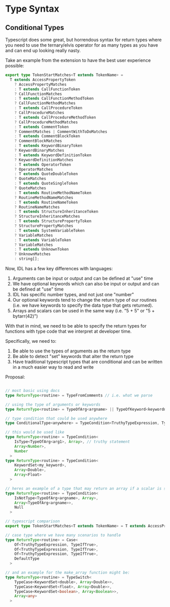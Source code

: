 # Type Syntax

## Conditional Types

Typescript does some great, but horrendous syntax for return types where you need to use the ternary/elvis operator for as many types as you have and can end up looking really nasty.

Take an example from the extension to have the best user experience possible:

```typescript
export type TokenStartMatches<T extends TokenName> =
  T extends AccessPropertyToken
    ? AccessPropertyMatches
    : T extends CallFunctionToken
    ? CallFunctionMatches
    : T extends CallFunctionMethodToken
    ? CallFunctionMethodMatches
    : T extends CallProcedureToken
    ? CallProcedureMatches
    : T extends CallProcedureMethodToken
    ? CallProcedureMethodMatches
    : T extends CommentToken
    ? CommentMatches | CommentWithToDoMatches
    : T extends CommentBlockToken
    ? CommentBlockMatches
    : T extends KeywordBinaryToken
    ? KeywordBinaryMatches
    : T extends KeywordDefinitionToken
    ? KeywordDefinitionMatches
    : T extends OperatorToken
    ? OperatorMatches
    : T extends QuoteDoubleToken
    ? QuoteMatches
    : T extends QuoteSingleToken
    ? QuoteMatches
    : T extends RoutineMethodNameToken
    ? RoutineMethodNameMatches
    : T extends RoutineNameToken
    ? RoutineNameMatches
    : T extends StructureInheritanceToken
    ? StructureInheritanceMatches
    : T extends StructurePropertyToken
    ? StructurePropertyMatches
    : T extends SystemVariableToken
    ? VariableMatches
    : T extends VariableToken
    ? VariableMatches
    : T extends UnknownToken
    ? UnknownMatches
    : string[];
```

Now, IDL has a few key differences with languages:

1. Arguments can be input or output and can be defined at "use" time
2. We have optional keywords which can also be input or output and can be defined at "use" time
3. IDL has specific number types, and not just one "number"
4. Our optional keywords tend to change the return type of our routines (i.e. we have keywords to specify the data type that gets returned).
5. Arrays and scalars can be used in the same way (i.e. "5 + 5" or "5 + bytarr(42)")

With that in mind, we need to be able to specify the return types for functions with type code that we interpret at developer time.

Specifically, we need to:

1. Be able to use the types of arguments as the return type
2. Be able to detect "set" keywords that alter the return type
3. Have traditional typescript types that are conditional and can be written in a much easier way to read and write

Proposal:

```typescript

// most basic using docs
type ReturnType<routine> = TypeFromComments // i.e. what we parse

// using the type of arguments or keywords
type ReturnType<routine> = TypeOfArg<argname> || TypeOfKeyword<keywordname>

// type condition that could be used anywhere
type ConditionalType<anywhere> = TypeCondition<TruthyTypeExpression, TypeIfTrue, TypeIfFalse>

// this would be used like
type ReturnType<routine> = TypeCondition<
    IsType<TypeOfArg<arg1>, Array>, // truthy statement
    Array<Number>,
    Number
  >
type ReturnType<routine> = TypeCondition<
    KeywordSet<my_keyword>,
    Array<Double>,
    Array<Float>
  >

// heres an example of a type that may return an array if a scalar is specified
type ReturnType<routine> = TypeCondition<
    IsNotType<TypeOfArg<argname>, Array>,
    Array<TypeOfArg<argname>>,
    Null
  >

// typescript comparison
export type TokenStartMatches<T extends TokenName> = T extends AccessPropertyToken ? string : number

// case type where we have many scenarios to handle
type ReturnType<routine> = Case<
    Of<TruthyTypeExpression, TypeIfTrue>,
    Of<TruthyTypeExpression, TypeIfTrue>,
    Of<TruthyTypeExpression, TypeIfTrue>,
    DefaultType
  >

// and an example for the make_array function might be:
type ReturnType<routine> = TypeSwitch<
    TypeCase<KeywordSet<double>, Array<Double>>,
    TypeCase<KeywordSet<float>, Array<Double>>,
    TypeCase<KeywordSet<boolean>, Array<Boolean>>,
    Array<any>
  >

```
